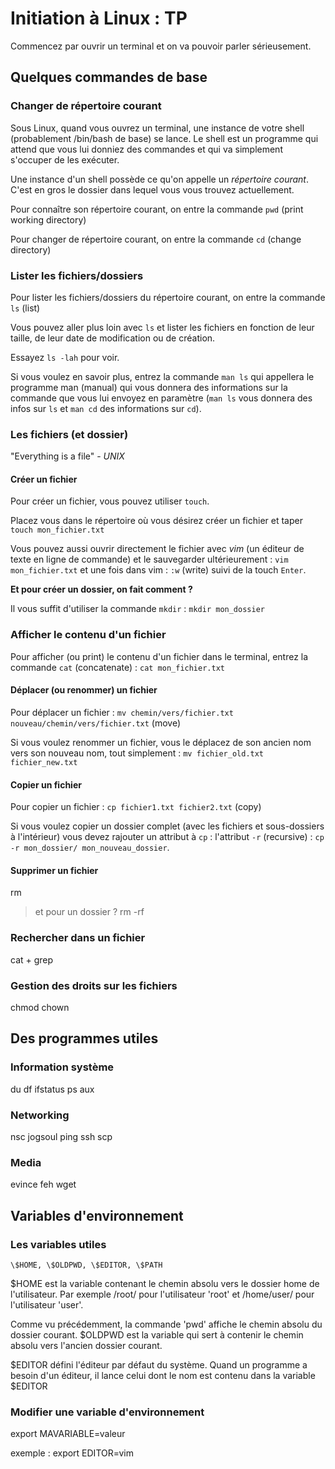 # Initiation à Linux : TP

Commencez par ouvrir un terminal et on va pouvoir parler sérieusement.

## Quelques commandes de base

### Changer de répertoire courant

Sous Linux, quand vous ouvrez un terminal, une instance de votre shell
(probablement /bin/bash de base) se lance. Le shell est un programme qui attend
que vous lui donniez des commandes et qui va simplement s'occuper de les
exécuter.

Une instance d'un shell possède ce qu'on appelle un *répertoire courant*. C'est
en gros le dossier dans lequel vous vous trouvez actuellement.

Pour connaître son répertoire courant, on entre la commande `pwd` (print
working directory)

Pour changer de répertoire courant, on entre la commande `cd` (change
directory)

### Lister les fichiers/dossiers

Pour lister les fichiers/dossiers du répertoire courant, on entre la commande
`ls` (list)

Vous pouvez aller plus loin avec `ls` et lister les fichiers en fonction de
leur taille, de leur date de modification ou de création.

Essayez `ls -lah` pour voir.

Si vous voulez en savoir plus, entrez la commande `man ls` qui appellera le
programme man (manual) qui vous donnera des informations sur la commande que
vous lui envoyez en paramètre (`man ls` vous donnera des infos sur `ls` et
`man cd` des informations sur `cd`).

### Les fichiers (et dossier)

"Everything is a file" - *UNIX*

#### Créer un fichier

Pour créer un fichier, vous pouvez utiliser `touch`.

Placez vous dans le répertoire où vous désirez créer un fichier et taper
`touch mon_fichier.txt`

Vous pouvez aussi ouvrir directement le fichier avec *vim* (un éditeur de texte
en ligne de commande) et le sauvegarder ultérieurement : `vim mon_fichier.txt`
et une fois dans vim : `:w` (write) suivi de la touch `Enter`.

**Et pour créer un dossier, on fait comment ?**

Il vous suffit d'utiliser la commande `mkdir` : `mkdir mon_dossier`

### Afficher le contenu d'un fichier

Pour afficher (ou print) le contenu d'un fichier dans le terminal, entrez la
commande `cat` (concatenate) : `cat mon_fichier.txt`

#### Déplacer (ou renommer) un fichier

Pour déplacer un fichier : `mv chemin/vers/fichier.txt nouveau/chemin/vers/fichier.txt` (move)

Si vous voulez renommer un fichier, vous le déplacez de son ancien nom vers son
nouveau nom, tout simplement : `mv fichier_old.txt fichier_new.txt`

#### Copier un fichier

Pour copier un fichier : `cp fichier1.txt fichier2.txt` (copy)

Si vous voulez copier un dossier complet (avec les fichiers et sous-dossiers à
l'intérieur) vous devez rajouter un attribut à `cp` : l'attribut `-r`
(recursive) : `cp -r mon_dossier/ mon_nouveau_dossier`.

#### Supprimer un fichier

rm

> et pour un dossier ? rm -rf

### Rechercher dans un fichier

cat + grep


### Gestion des droits sur les fichiers

chmod chown

## Des programmes utiles

### Information système

du
df
ifstatus
ps aux


### Networking

nsc jogsoul ping ssh scp

### Media

evince feh wget

## Variables d'environnement

### Les variables utiles

    \$HOME, \$OLDPWD, \$EDITOR, \$PATH
\$HOME est la variable contenant le chemin absolu vers le dossier home de
l'utilisateur. Par exemple /root/ pour l'utilisateur 'root' et /home/user/
pour l'utilisateur 'user'.

Comme vu précédemment, la commande 'pwd' affiche le chemin absolu du dossier
courant. \$OLDPWD est la variable qui sert à contenir le chemin absolu vers
l'ancien dossier courant.

\$EDITOR défini l'éditeur par défaut du système. Quand un programme a besoin
d'un éditeur, il lance celui dont le nom est contenu dans la variable \$EDITOR

### Modifier une variable d'environnement
export MAVARIABLE=valeur

exemple : export EDITOR=vim
